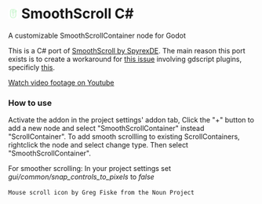 # <img src="./addons/SmoothScrollCSharp/class-icon-csharp.svg" alt="drawing" width="20" style="padding-top: 20px;"/>   SmoothScroll C#
 A customizable SmoothScrollContainer node for Godot

This is a C# port of [SmoothScroll by SpyrexDE](https://github.com/SpyrexDE/SmoothScroll). 
The main reason this port exists is to create a workaround for [this issue](https://github.com/godotengine/godot/issues/78642) involving gdscript plugins, specificly [this](https://github.com/SpyrexDE/SmoothScroll/issues/51).

[Watch video footage on Youtube](https://www.youtube.com/watch?v=B3GjqV2c6yQ)

### How to use
Activate the addon in the project settings' addon tab,
Click the "+" button to add a new node and select "SmoothScrollContainer" instead "ScrollContainer".
To add smooth scrollling to existing ScrollContainers, rightclick the node and select change type. Then select "SmoothScrollContainer".

For smoother scrolling: In your project settings set _gui/common/snap_controls_to_pixels_ to _false_

`Mouse scroll icon by Greg Fiske from the Noun Project`
